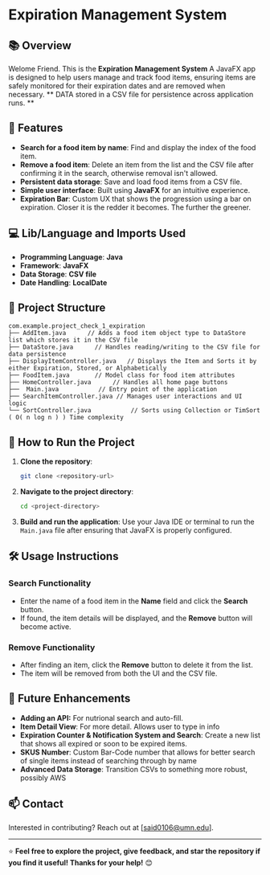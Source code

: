 
# Expiration Management System

## 📚 **Overview**
Welome Friend. This is the **Expiration Management System**  A JavaFX app is designed to help users manage and track food items, 
ensuring items are safely monitored for their expiration dates and are removed when necessary. 
** DATA stored in a CSV file for persistence across application runs. **

## 🚀 **Features**
- **Search for a food item by name**: Find and display the index of the food item.
- **Remove a food item**: Delete an item from the list and the CSV file after confirming it in the search, otherwise removal isn't allowed.
- **Persistent data storage**: Save and load food items from a CSV file.
- **Simple user interface**: Built using **JavaFX** for an intuitive experience.
- **Expiration Bar**: Custom UX that shows the progression using a bar on expiration. Closer it is the redder it becomes. The further the greener.

## 💻 **Lib/Language and Imports Used**
- **Programming Language**: **Java**
- **Framework**: **JavaFX**
- **Data Storage**: **CSV file**
- **Date Handling**: **LocalDate**

## 🔧 **Project Structure**
```
com.example.project_check_1_expiration
├── AddItem.java      // Adds a food item object type to DataStore list which stores it in the CSV file
├── DataStore.java      // Handles reading/writing to the CSV file for data persistence
├── DisplayItemController.java   // Displays the Item and Sorts it by either Expiration, Stored, or Alphabetically
├── FoodItem.java       // Model class for food item attributes
├── HomeController.java      // Handles all home page buttons
├──  Main.java           // Entry point of the application
├── SearchItemController.java // Manages user interactions and UI logic
└── SortController.java           // Sorts using Collection or TimSort ( O( n log n ) ) Time complexity 
```

## 🌟 **How to Run the Project**
1. **Clone the repository**:
   ```bash
   git clone <repository-url>
   ```

2. **Navigate to the project directory**:
   ```bash
   cd <project-directory>
   ```

3. **Build and run the application**:
   Use your Java IDE or terminal to run the `Main.java` file after ensuring that JavaFX is properly configured.

## 🛠️ **Usage Instructions**
### **Search Functionality**
- Enter the name of a food item in the **Name** field and click the **Search** button.
- If found, the item details will be displayed, and the **Remove** button will become active.

### **Remove Functionality**
- After finding an item, click the **Remove** button to delete it from the list.
- The item will be removed from both the UI and the CSV file.

## 🌱 **Future Enhancements**
- **Adding an API:** For nutrional search and auto-fill.
- **Item Detail View**: For more detail. Allows user to type in info
- **Expiration Counter & Notification System and Search**: Create a new list that shows all expired or soon to be expired items.
- **SKUS Number**: Custom Bar-Code number that allows for better search of single items instead of searching through by name
- **Advanced Data Storage**: Transition CSVs to something more robust, possibly AWS


## 📫 **Contact**
Interested in contributing? Reach out at [said0106@umn.edu].

---

⭐️ **Feel free to explore the project, give feedback, and star the repository if you find it useful! Thanks for your help!** 😊
